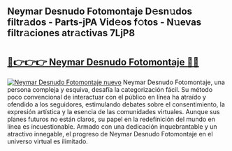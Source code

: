 ## Neymar Desnudo Fotomontaje D𝚎sn𝚞dos filtr𝚊dos - Parts-jPA Vid𝚎os f𝚘tos - N𝚞evas filtr𝚊ciones atr𝚊ctivas 7LjP8

# <h2><a href="http://mb665ty.tromn.icu/?c=Neymar+Desnudo+Fotomontaje">🔗👉👉👉 Neymar Desnudo Fotomontaje 🔗🔗</a></h2>

[![Neymar Desnudo Fotomontaje nuevo](https://i.imgur.com/pEAQMta.gif)](http://mb665ty.tromn.icu/?c=Neymar+Desnudo+Fotomontaje)
Neymar Desnudo Fotomontaje, una persona compleja y esquiva, desafía la categorización fácil. Su método poco convencional de interactuar con el público en línea ha atraído y ofendido a los seguidores, estimulando debates sobre el consentimiento, la expresión artística y la esencia de las comunidades virtuales. Aunque sus planes futuros no están claros, su papel en la redefinición del mundo en línea es incuestionable. Armado con una dedicación inquebrantable y un atractivo innegable, el progreso de Neymar Desnudo Fotomontaje en el universo virtual es ilimitado.
